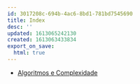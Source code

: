 ```yaml
---
id: 3017208c-694b-4ac6-8bd1-781bd7545690
title: Index
desc: ''
updated: 1613065242130
created: 1613063433834
export_on_save:
  html: true
---
```


* [Algoritmos e Complexidade](uminho.algoritmos-e-complexidade.html)